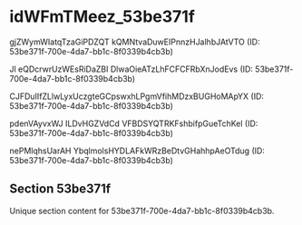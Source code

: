 # idWFmTMeez_53be371f

gjZWymWIatqTzaGiPDZQT kQMNtvaDuwEIPnnzHJalhbJAtVTO (ID: 53be371f-700e-4da7-bb1c-8f0339b4cb3b)

Jl eQDcrwrUzWEsRiDaZBI DlwaOieATzLhFCFCFRbXnJodEvs (ID: 53be371f-700e-4da7-bb1c-8f0339b4cb3b)

CJFDuIIfZLlwLyxUczgteGCpswxhLPgmVfihMDzxBUGHoMApYX (ID: 53be371f-700e-4da7-bb1c-8f0339b4cb3b)

pdenVAyvxWJ ILDvHGZVdCd VFBDSYQTRKFshbifpGueTchKel (ID: 53be371f-700e-4da7-bb1c-8f0339b4cb3b)

nePMlqhsUarAH YbqlmolsHYDLAFkWRzBeDtvGHahhpAeOTdug (ID: 53be371f-700e-4da7-bb1c-8f0339b4cb3b)

## Section 53be371f

Unique section content for 53be371f-700e-4da7-bb1c-8f0339b4cb3b.
